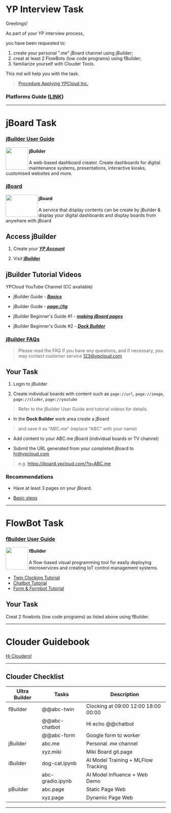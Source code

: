 # YP Interview Task

Greetings! 

As part of your YP interview process, 

you have been requested to:

1. create your personal ".me" jBoard channel using jBuilder;
2. creat at least 2 FlowBots (low code programs) using fBuilder;
3. familiarize yourself with Clouder Tools.

This md will help you with the task. 

> [Procedure Applying YPCloud Inc.](https://www.ypcloud.com/#HR)


### Platforms Guide ([LINK](Setting%20Up.md))

---
# jBoard Task

### [jBuilder User Guide](https://github.com/motebus/ultrabook/tree/main/Ultranet%20Apps/jBuilder)

[<img align="left" height="70" src="https://i.imgur.com/p9jaFdK.png">](https://run.ypcloud.com/)

#### jBuilder
A web-based dashboard creator. Create dashboards for digital maintenance systems, presentations, interactive kiosks, customised websites and more.

### [jBoard](https://jboard.ypcloud.com/)

[<img align="left" width="100" height="70" src="https://i.imgur.com/5rrq8ur.png" />](https://jboard.ypcloud.com/)

#### jBoard
A service that display contents can be create by jBuilder & display your digital dashboards and display boards from anywhere with jBoard

## Access jBuilder

1. Create your ***[YP Account](https://github.com/motebus/ultrabook/blob/main/Ultra/yp%20account.md)***

2. Visit **[jBuilder](https://jbuilder.ypcloud.com)**

## jBuilder Tutorial Videos

YPCloud YouTube Channel (CC available)

- jBuilder Guide - ***[Basics](https://www.youtube.com/watch?v=3uBVg3pzuUc)***

- jBuilder Guide - ***[page://tg](https://www.youtube.com/watch?v=TS01Xj8mMwQ)***

- jBuilder Beginner's Guide #1 - ***[making jBoard pages](https://www.youtube.com/watch?v=N1Rp2mCwv0c)*** 

- jBuilder Beginner's Guide #2 - ***[Dock Builder](https://www.youtube.com/watch?v=eQV3zaiLxyY&t=50s)*** 

### [jBuilder FAQs](https://github.com/motebus/ultrabook/blob/main/Ultranet%20Apps/jBuilder/FAQ.md)

> Please read the FAQ If you have any questions, and if necessary, you may contact customer service 123@ypcloud.com

## Your Task

1. Login to jBuilder

2. Create individual boards with content such as `page://url`, `page://image`, `page://slider`, `page://youtube`
> Refer to the jBuilder User Guide and tutorial videos for details.

- In the **Dock Builder** work area create a jBoard
> and save it as "ABC.me" (replace "ABC" with your name)

- Add content to your ABC.me jBoard (individual boards or TV channel)

- Submit the URL generated from your completed jBoard to hr@ypcloud.com
> e.g. https://jboard.ypcloud.com/?q=ABC.me

### Recommendations
- Have at least 3 pages on your jBoard. 

- [Basic steps](https://github.com/motebus/ultrabook/blob/main/Ultranet%20Apps/jBuilder/Process%20of%20making%20a%20jBoard.md)

---

# FlowBot Task


### [fBuilder User Guide](https://github.com/motebus/ultrabook/tree/main/Ultranet%20Apps/fBuilder)

[<img align="left" width="70" height="70" src="https://i.imgur.com/lWgj5Fr.jpg" />](https://run.ypcloud.com/)

#### fBuilder
A flow-based visual programming tool for easily deploying microservices and creating IoT control management systems.

- [Twin Clocking Tutorial](twin.md)
- [Chatbot Tutorial](chatbot.md)  
- [Form & Formbot Tutorial](form.md)

## Your Task
Creat 2 flowbots (low code programs) as listed above using fBuilder.

---

# Clouder Guidebook

[Hi Clouders!](https://github.com/YPCloudInc/Clouder/edit/main/README.md)

---

## Clouder Checklist

| Ultra Builder | Tasks | Description |
| -------- | -------- | -------- |
| fBuilder | @@abc-twin | Clocking at 09:00 12:00 18:00 00:00 |
| | @@abc-chatbot | Hi echo @@chatbot |
| | @@abc-form | Google form to worker |
| jBuilder | abc.me | Personal .me channel|
| | xyz.miki | Miki Board git.page |
| iBuilder | dog-cat.ipynb | Al Model Training + MLFlow Tracking |
| | abc-gradio.ipynb | Al Model Influence + Web Demo |
| pBuilder | abc.page | Static Page Web |
| | xyz.page | Dynamic Page Web |

---
